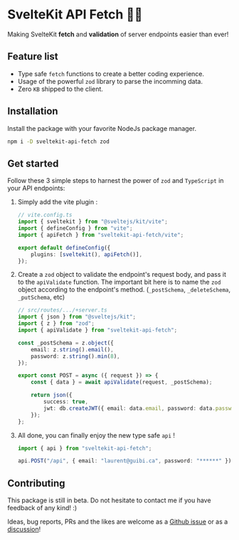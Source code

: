 # SvelteKit API Fetch 🔗🌐

Making SvelteKit **fetch** and **validation** of server endpoints easier than ever!

## Feature list

-   Type safe `fetch` functions to create a better coding experience.
-   Usage of the powerful `zod` library to parse the incomming data.
-   Zero `KB` shipped to the client.

## Installation

Install the package with your favorite NodeJs package manager.

```sh
npm i -D sveltekit-api-fetch zod
```

## Get started

Follow these 3 simple steps to harnest the power of `zod` and `TypeScript` in your API endpoints:

1. Simply add the vite plugin :

    ```ts
    // vite.config.ts
    import { sveltekit } from "@sveltejs/kit/vite";
    import { defineConfig } from "vite";
    import { apiFetch } from "sveltekit-api-fetch/vite";

    export default defineConfig({
        plugins: [sveltekit(), apiFetch()],
    });
    ```

2. Create a `zod` object to validate the endpoint's request body, and pass it to the `apiValidate` function. The important bit here is to name the `zod` object according to the endpoint's method. (`_postSchema`, `_deleteSchema`, `_putSchema`, etc)

    ```ts
    // src/routes/.../+server.ts
    import { json } from "@sveltejs/kit";
    import { z } from "zod";
    import { apiValidate } from "sveltekit-api-fetch";

    const _postSchema = z.object({
        email: z.string().email(),
        password: z.string().min(8),
    });

    export const POST = async ({ request }) => {
        const { data } = await apiValidate(request, _postSchema);

        return json({
            success: true,
            jwt: db.createJWT({ email: data.email, password: data.password }),
        });
    };
    ```

3. All done, you can finally enjoy the new type safe `api` !

    ```ts
    import { api } from "sveltekit-api-fetch";

    api.POST("/api", { email: "laurent@guibi.ca", password: "******" });
    ```

## Contributing

This package is still in beta. Do not hesitate to contact me if you have feedback of any kind! :)

Ideas, bug reports, PRs and the likes are welcome as a [Github issue](https://github.com/Guibi1/sveltekit-api-fetch/issues) or as a [discussion](https://github.com/Guibi1/sveltekit-api-fetch/discussions)!
